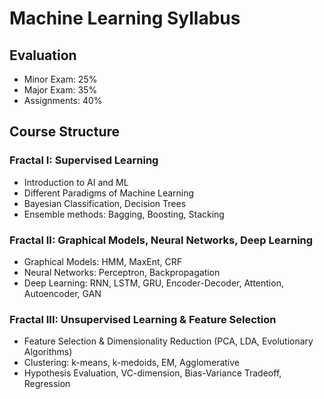 # Machine Learning Syllabus

## Evaluation
- Minor Exam: 25%  
- Major Exam: 35%  
- Assignments: 40%  

## Course Structure
### Fractal I: Supervised Learning
- Introduction to AI and ML
- Different Paradigms of Machine Learning
- Bayesian Classification, Decision Trees
- Ensemble methods: Bagging, Boosting, Stacking

### Fractal II: Graphical Models, Neural Networks, Deep Learning
- Graphical Models: HMM, MaxEnt, CRF
- Neural Networks: Perceptron, Backpropagation
- Deep Learning: RNN, LSTM, GRU, Encoder-Decoder, Attention, Autoencoder, GAN

### Fractal III: Unsupervised Learning & Feature Selection
- Feature Selection & Dimensionality Reduction (PCA, LDA, Evolutionary Algorithms)
- Clustering: k-means, k-medoids, EM, Agglomerative
- Hypothesis Evaluation, VC-dimension, Bias-Variance Tradeoff, Regression
